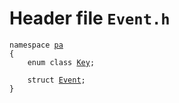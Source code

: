 # Header file `Event.h`<a id="Event.h"></a>

<pre><code class="language-cpp">namespace <a href='doc_Rect.md#Rect.h'>pa</a>
{
    enum class <a href='doc_Event.md#Event.h'>Key</a>;
    
    struct <a href='doc_Event.md#Event.h'>Event</a>;
}</code></pre>
